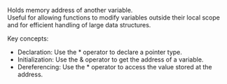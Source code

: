 Holds memory address of another variable.\
Useful for allowing functions to modify variables outside their local scope and for efficient handling of large data structures.

Key concepts:

- Declaration: Use the \* operator to declare a pointer type.
- Initialization: Use the & operator to get the address of a variable.
- Dereferencing: Use the \* operator to access the value stored at the address.
